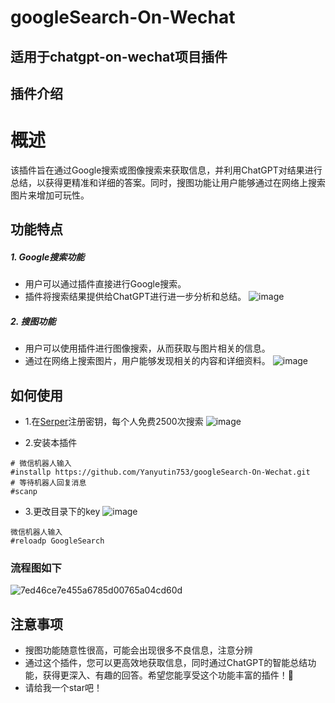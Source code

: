 # googleSearch-On-Wechat
## 适用于chatgpt-on-wechat项目插件
## 插件介绍
# 概述
该插件旨在通过Google搜索或图像搜索来获取信息，并利用ChatGPT对结果进行总结，以获得更精准和详细的答案。同时，搜图功能让用户能够通过在网络上搜索图片来增加可玩性。

## 功能特点
##### 1. Google搜索功能
- 用户可以通过插件直接进行Google搜索。
- 插件将搜索结果提供给ChatGPT进行进一步分析和总结。
![image](https://github.com/Yanyutin753/googleSearch-On-Wechat/assets/132346501/0f216954-96bd-4c69-9878-8fb7a35baf62)

##### 2. 搜图功能
- 用户可以使用插件进行图像搜索，从而获取与图片相关的信息。
- 通过在网络上搜索图片，用户能够发现相关的内容和详细资料。
![image](https://github.com/Yanyutin753/googleSearch-On-Wechat/assets/132346501/5bc6270d-7221-48f5-b8f1-3e87e880bf79)

## 如何使用
- 1.在[Serper](https://serper.dev/)注册密钥，每个人免费2500次搜索
![image](https://github.com/Yanyutin753/googleSearch-On-Wechat/assets/132346501/32a55333-1e5c-48fd-91fa-00f79cff04e5)

- 2.安装本插件
 ```
# 微信机器人输入
#installp https://github.com/Yanyutin753/googleSearch-On-Wechat.git
# 等待机器人回复消息
#scanp 
 ```
- 3.更改目录下的key
![image](https://github.com/Yanyutin753/googleSearch-On-Wechat/assets/132346501/dbcf230f-c2ab-4db6-ae1e-d6e4c577d6b1)

 ```
 微信机器人输入
 #reloadp GoogleSearch
 ```
### 流程图如下
![7ed46ce7e455a6785d00765a04cd60d](https://github.com/Yanyutin753/googleSearch-On-Wechat/assets/132346501/65ae57fc-d8e0-44da-8e22-ba1250ad9403)


## 注意事项
- 搜图功能随意性很高，可能会出现很多不良信息，注意分辨
- 通过这个插件，您可以更高效地获取信息，同时通过ChatGPT的智能总结功能，获得更深入、有趣的回答。希望您能享受这个功能丰富的插件！🚀
- 请给我一个star吧！
